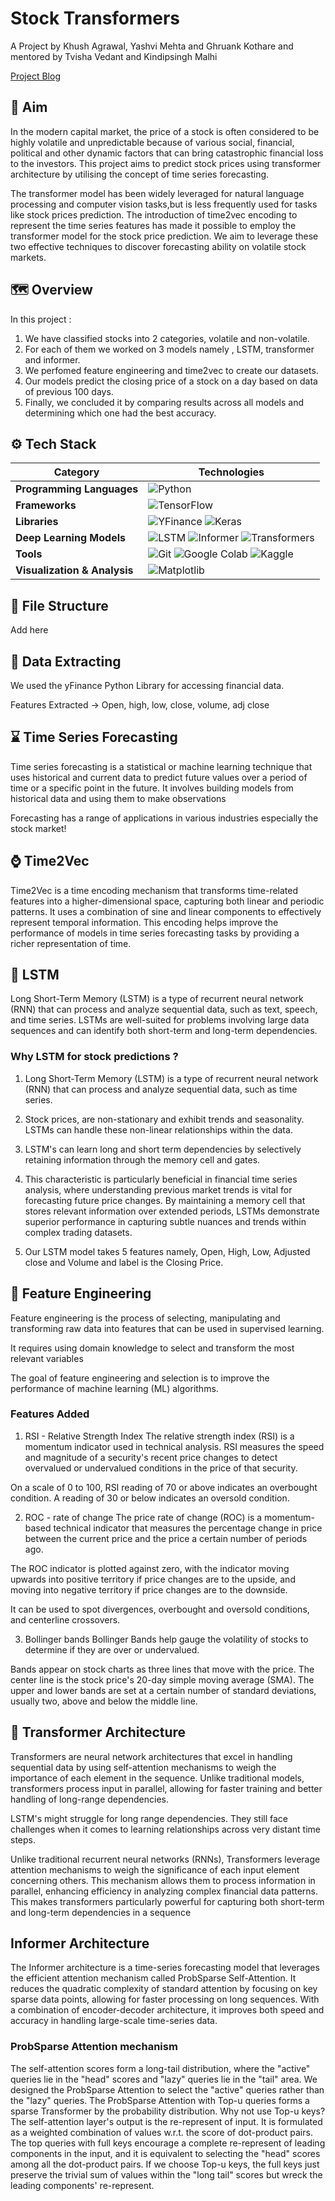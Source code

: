 # Stock Transformers

A Project by Khush Agrawal, Yashvi Mehta and Ghruank Kothare and mentored by Tvisha Vedant and Kindipsingh Malhi

[Project Blog](https://yashvimehta03.github.io/stock-transformers-blog/informer/)

## 📌 Aim

In the modern capital market, the price of a stock is often considered to be highly volatile and unpredictable because of various social, financial, political and other dynamic factors that can bring catastrophic financial loss to the investors. This project aims to predict stock prices using transformer architecture by utilising the concept of time series forecasting.

The transformer model has been widely leveraged for natural language processing and computer vision tasks,but is less frequently used for tasks like stock prices prediction. The introduction of time2vec encoding to represent the time series features has made it possible to employ the transformer model for the stock price prediction. We aim to leverage these two effective techniques to discover forecasting ability on volatile stock markets.

## 🗺️ Overview

In this project :

1) We have classified stocks into 2 categories, volatile and non-volatile.
2) For each of them we worked on 3 models namely , LSTM, transformer and informer.
3) We perfomed feature engineering and time2vec to create our datasets.
4) Our models predict the closing price of a stock on a day based on data of previous 100 days.
5) Finally, we concluded it by comparing results across all models and determining which one had the best accuracy.

## ⚙️ Tech Stack

| Category                      | Technologies                                                                                                                                                                                                                  |
|-------------------------------|---------------------------------------------------------------------------------------------------------------------------------------------------------------------------------------------------------------------------------|
| **Programming Languages**      | ![Python](https://img.shields.io/badge/-Python-3776AB?style=flat&logo=python&logoColor=white)                                                                                                                                   |
| **Frameworks**                 | ![TensorFlow](https://img.shields.io/badge/-TensorFlow-FF6F00?style=flat&logo=tensorflow&logoColor=white)                                                                                                                        |
| **Libraries**                  | ![YFinance](https://img.shields.io/badge/-YFinance-013220?style=flat) ![Keras](https://img.shields.io/badge/-Keras-D00000?style=flat&logo=keras&logoColor=white)                                                               |
| **Deep Learning Models**       | ![LSTM](https://img.shields.io/badge/-LSTM-FF9900?style=flat&logo=tensorflow&logoColor=white) ![Informer](https://img.shields.io/badge/-Informer-343434?style=flat) ![Transformers](https://img.shields.io/badge/-Transformers-FF9900?style=flat&logo=tensorflow&logoColor=white) |
| **Tools**                      | ![Git](https://img.shields.io/badge/-Git-F05032?style=flat&logo=git&logoColor=white) ![Google Colab](https://img.shields.io/badge/-Google%20Colab-F9AB00?style=flat&logo=googlecolab&logoColor=white) ![Kaggle](https://img.shields.io/badge/-Kaggle-20BEFF?style=flat&logo=kaggle&logoColor=white) |
| **Visualization & Analysis**   | ![Matplotlib](https://img.shields.io/badge/-Matplotlib-11557C?style=flat&logo=python&logoColor=white)                                                                                                                           |

## 📂 File Structure

Add here

## 🔨 Data Extracting 

We used the yFinance Python Library for accessing financial data​.  

Features Extracted -> Open, high, low, close, volume, adj close

## ⌛ Time Series Forecasting

Time series forecasting is a statistical or machine learning technique that uses historical and current data to predict future values over a period of time or a specific point in the future. It involves building models from historical data and using them to make observations

Forecasting has a range of applications in various industries especially the stock market!

## ⌚ Time2Vec

Time2Vec is a time encoding mechanism that transforms time-related features into a higher-dimensional space, capturing both linear and periodic patterns. It uses a combination of sine and linear components to effectively represent temporal information. This encoding helps improve the performance of models in time series forecasting tasks by providing a richer representation of time.

## 💾 LSTM

Long Short-Term Memory (LSTM) is a type of recurrent neural network (RNN) that can process and analyze sequential data, such as text, speech, and time series. LSTMs are well-suited for problems involving large data sequences and can identify both short-term and long-term dependencies.

### Why LSTM for stock predictions ?
1) Long Short-Term Memory (LSTM) is a type of recurrent neural network (RNN) that can process and analyze sequential data, such as time series. ​

2) Stock prices, are non-stationary and exhibit trends and seasonality. LSTMs can handle these non-linear relationships within the data.​

3) LSTM's can learn long and short term dependencies by selectively retaining information through the memory cell and gates.

4) This characteristic is particularly beneficial in financial time series analysis, where understanding previous market trends is vital for forecasting future price changes. By maintaining a memory cell that stores relevant information over extended periods, LSTMs demonstrate superior performance in capturing subtle nuances and trends within complex trading datasets.

5) Our LSTM model takes 5 features namely, Open, High, Low, Adjusted close and Volume and label is the Closing Price.

## 📃 Feature Engineering

Feature engineering is the process of selecting, manipulating and transforming raw data into features that can be used in supervised learning.

It requires using domain knowledge to select and transform the most relevant variables

The goal of feature engineering and selection is to improve the performance of machine learning (ML) algorithms.

### Features Added
1) RSI - Relative Strength Index
The relative strength index (RSI) is a momentum indicator used in technical analysis. RSI measures the speed and magnitude of a security's recent price changes to detect overvalued or undervalued conditions in the price of that security.

On a scale of 0 to 100, RSI reading of 70 or above indicates an overbought condition. A reading of 30 or below indicates an oversold condition.

2) ROC - rate of change
The price rate of change (ROC) is a momentum-based technical indicator that measures the percentage change in price between the current price and the price a certain number of periods ago.

The ROC indicator is plotted against zero, with the indicator moving upwards into positive territory if price changes are to the upside, and moving into negative territory if price changes are to the downside.

It can be used to spot divergences, overbought and oversold conditions, and centerline crossovers.

3) Bollinger bands
Bollinger Bands help gauge the volatility of stocks to determine if they are over or undervalued.

Bands appear on stock charts as three lines that move with the price. The center line is the stock price's 20-day simple moving average (SMA). The upper and lower bands are set at a certain number of standard deviations, usually two, above and below the middle line.

## 📰 Transformer Architecture
Transformers are neural network architectures that excel in handling sequential data by using self-attention mechanisms to weigh the importance of each element in the sequence. Unlike traditional models, transformers process input in parallel, allowing for faster training and better handling of long-range dependencies.  


LSTM's might struggle for long range dependencies. They still face challenges when it comes to learning relationships across very distant time steps.  

Unlike traditional recurrent neural networks (RNNs), Transformers leverage attention mechanisms to weigh the significance of each input element concerning others. This mechanism allows them to process information in parallel, enhancing efficiency in analyzing complex financial data patterns. This makes transformers particularly powerful for capturing both short-term and long-term dependencies in a sequence  

## Informer Architecture

The Informer architecture is a time-series forecasting model that leverages the efficient attention mechanism called ProbSparse Self-Attention. It reduces the quadratic complexity of standard attention by focusing on key sparse data points, allowing for faster processing on long sequences. With a combination of encoder-decoder architecture, it improves both speed and accuracy in handling large-scale time-series data.

### ProbSparse Attention mechanism

The self-attention scores form a long-tail distribution, where the "active" queries lie in the "head" scores and "lazy" queries lie in the "tail" area. We designed the ProbSparse Attention to select the "active" queries rather than the "lazy" queries. The ProbSparse Attention with Top-u queries forms a sparse Transformer by the probability distribution. Why not use Top-u keys? The self-attention layer's output is the re-represent of input. It is formulated as a weighted combination of values w.r.t. the score of dot-product pairs. The top queries with full keys encourage a complete re-represent of leading components in the input, and it is equivalent to selecting the "head" scores among all the dot-product pairs. If we choose Top-u keys, the full keys just preserve the trivial sum of values within the "long tail" scores but wreck the leading components' re-represent.

